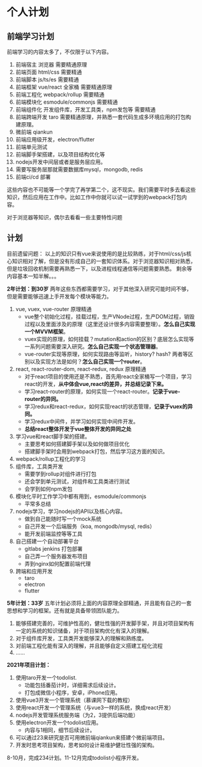 # 个人计划

## 前端学习计划

前端学习的内容太多了，不仅限于以下内容。

1. 前端宿主 浏览器 需要精通原理
2. 前端页面 html/css 需要精通
3. 前端脚本 js/ts/es 需要精通
4. 前端框架 vue/react 全家桶 需要精通原理
5. 前端工程化 webpack/rollup 需要精通
6. 前端模块化 esmodule/commonjs 需要精通
7. 前端组件化 开发组件库，开发工具类，npm发包等 需要精通
8. 前端跨端开发 taro 需要精通原理，并熟悉一套代码生成多环境应用的打包构建原理。
9. 微前端 qiankun
10. 前端应用级开发，electron/flutter
11. 前端单元测试
12. 前端脚手架搭建，以及项目结构优化等
13. nodejs开发中间层或者是服务层应用。
14. 需要写服务层那就需要数据库mysql，mongodb, redis
15. 前端ci/cd 部署

这些内容也不可能等一个学完了再学第二个，这不现实。我们需要平时多去看这些知识，然后应用在工作中。比如工作中你就可以试一试学到的webpack打包内容。

对于浏览器等知识，偶尔去看看一些主要特性问题

## 计划

目前遗留问题：
以上的知识只有vue来说使用的是比较熟练，对于html/css/js核心知识相对了解，但是没有形成自己的一套知识体系。对于浏览器知识相对熟悉，但是垃圾回收机制需要再熟悉一下，以及进程线程通信等问题需要熟悉。
剩余等内容基本一知半解。。。

**2年计划：到30岁**
两年这些东西都需要学习，对于其他深入研究可能时间不够，但是需要能够迅速上手开发每个模块等能力。

1. vue, vuex, vue-router 原理精通
    - vue整个初始化过程，挂载过程，生产VNode过程，生产DOM过程，销毁过程以及里面涉及的原理（这里还设计很多内容需要整理）。**怎么自己实现一个MVVM框架**。
    - vuex实现的原理，如何挂载？mutation和action的区别？底层怎么实现等一系列问题需要深入研究。**怎么自己实现一个状态管理器**。
    - vue-router实现等原理，如何实现路由等监听，history? hash? 两者等区别以及实现方法是如何？**怎么自己实现一个router**。
2. react, react-router-dom, react-redux, redux 原理精通
    - 对于react项目的使用还是不熟悉，首先用react全家桶写一个项目，学习react的开发，**从中体会vue,react的差异，并总结记录下来。**
    - 学习react-router的原理，如何实现一个react-router。**记录于vue-router的异同。**
    - 学习redux和react-redux，如何实现react的状态管理，**记录于vuex的异同。**
    - 学习redux中间件，并学习如何实现中间件开发。
    - **总结react整体开发于vue整体开发的异同之处**
3. 学习vue和react脚手架的搭建。
    - 主要思考如何搭建脚手架以及如何做项目优化
    - 搭建脚手架时会用到webpack打包，然后学习这方面的知识。
4. webpack/rollup工程化的学习
5. 组件库，工具类开发
    - 需要学到rollup对组件进行打包
    - 还会学到单元测试，对组件和工具类进行测试
    - 会学到如何npm发包
6. 模块化平时工作学习中都有用到，esmodule/commonjs
    - 平常多总结
7. nodejs学习，学习nodejs的API以及核心内容。
    - 做到自己能随时写一个mock系统
    - 自己开发一个后端服务（koa, mongodb/mysql, redis）
    - 能开发前端监控等等工具
8. 自己搭建一个自动部署平台
    - gitlabs jenkins 打包部署
    - 自己弄一个服务器发布项目
    - 弄到nginx如何配置前端代理
9. 跨端和应用开发
    - taro
    - electron
    - flutter

**5年计划：33岁**
五年计划必须将上面的内容原理全部精通，并且能有自己的一套思想和学习的框架。还有就是具备带领团队能力。

1. 能够搭建完善的，可维护性高的，健壮性强的开发脚手架，并且对项目架构有一定的系统的知识储备，对于项目架构优化有深入的理解。
2. 对于组件库开发，工具类开发能够深入的理解和熟练度。
3. 对前端工程化能有深入的理解，并且能够自定义搭建工程化流程
4. ......

**2021年项目计划：**

1. 使用taro开发一个todolist.
    - 功能包括番茄计时，详细需求后续设计。
    - 打包成微信小程序，安卓，iPhone应用。
2. 使用vue3开发一个管理系统（慕课网下载的教程）
3. 使用react开发一个管理系统（与vue3一样的系统，换成react开发）
4. nodejs开发管理系统服务端（为2，3提供后端功能）
5. 使用electron开发一个todolist应用。
    - 内容与1相同，细节后续设计。
6. 可以通过23来研究是否可用微前端qiankun来搭建个微前端项目。
7. 开发时思考项目架构，思考如何设计易维护健壮性强的架构。

8-10月，完成234计划。11-12月完成todolist小程序开发。
